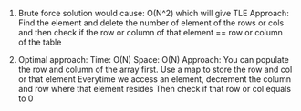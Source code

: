1. Brute force solution would cause: O(N^2) which will give TLE
Approach: Find the element and delete the number of element of the rows or cols and then check if the row or column of that element == row or column of the table

2. Optimal approach: Time: O(N) Space: O(N)
Approach: You can populate the row and column of the array first.
Use a map to store the row and col or that element
Everytime we access an element, decrement the column and row where that element resides
Then check if that row or col equals to 0

